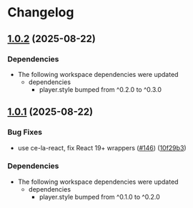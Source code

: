 # Changelog

## [1.0.2](https://github.com/muxinc/player.style/compare/test-mux-player-style-remix@1.0.1...test-mux-player-style-remix@1.0.2) (2025-08-22)


### Dependencies

* The following workspace dependencies were updated
  * dependencies
    * player.style bumped from ^0.2.0 to ^0.3.0

## [1.0.1](https://github.com/muxinc/player.style/compare/test-mux-player-style-remix-v1.0.0...test-mux-player-style-remix@1.0.1) (2025-08-22)


### Bug Fixes

* use ce-la-react, fix React 19+ wrappers ([#146](https://github.com/muxinc/player.style/issues/146)) ([10f29b3](https://github.com/muxinc/player.style/commit/10f29b3f20b1a359300aaa0cd5c1f93a9e0a59dc))


### Dependencies

* The following workspace dependencies were updated
  * dependencies
    * player.style bumped from ^0.1.0 to ^0.2.0
